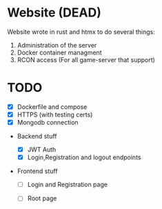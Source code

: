 # Website (DEAD)

Website wrote in rust and htmx to do several things:

1. Administration of the server
2. Docker container managment
3. RCON access (For all game-server that support)

# TODO

- [x] Dockerfile and compose
- [x] HTTPS (with testing certs)
- [x] Mongodb connection
- Backend stuff
  - [x] JWT Auth
  - [x] Login,Registration and logout endpoints

- Frontend stuff

  - [ ] Login and Registration page
  - [ ] Root page

